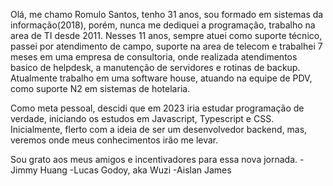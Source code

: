 Olá, me chamo Romulo Santos, tenho 31 anos, sou formado em sistemas da informação(2018), porém, nunca me dediquei a programação, trabalho na area de TI desde 2011.
Nesses 11 anos, sempre atuei como suporte técnico, passei por atendimento de campo, suporte na area de telecom e trabalhei 7 meses em uma empresa de consultoria, onde realizada atendimentos basico de helpdesk, a manutenção de servidores e rotinas de backup.
Atualmente trabalho em uma software house, atuando na equipe de PDV, como suporte N2 em sistemas de hotelaria.

Como meta pessoal, descidi que em 2023 iria estudar programação de verdade, iniciando os estudos em Javascript, Typescript e CSS.
Inicialmente, flerto com a ideia de ser um desenvolvedor backend, mas, veremos onde meus conhecimentos irão me levar.

Sou grato aos meus amigos e incentivadores para essa nova jornada.
-Jimmy Huang
-Lucas  Godoy, aka Wuzi
-Aislan James
